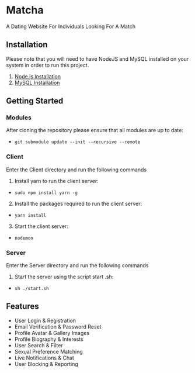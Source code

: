 # Matcha
A Dating Website For Individuals Looking For A Match

## Installation
Please note that you will need to have NodeJS and MySQL installed on your system in order to run this project.
1. [Node.js Installation](https://nodejs.org/en/)
2. [MySQL Installation](https://itsfoss.com/install-mysql-ubuntu/)
## Getting Started
### Modules
After cloning the repository please ensure that all modules are up to date:
- `git submodule update --init --recursive --remote`
### Client
Enter the Client directory and run  the following commands
1. Install yarn to run the client server:
- `sudo npm install yarn -g`
2. Install the packages required to run the client server:
- `yarn install`
3. Start the client server:
- `nodemon`

### Server
Enter the Server directory and run the following commands
1. Start the server using the script start .sh:
- `sh ./start.sh`

## Features
- User Login & Registration
- Email Verification & Password Reset
- Profile Avatar & Gallery Images
- Profile Biography & Interests
- User Search & Filter
- Sexual Preference Matching
- Live Notifications & Chat
- User Blocking & Reporting
